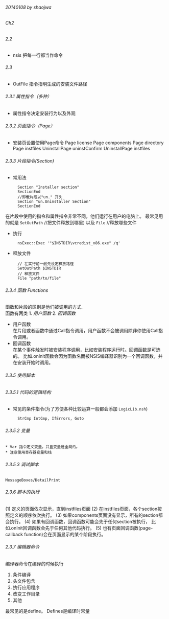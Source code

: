 
######  20140108 by shaojwa

######  Ch2
######  2.2
* nsis 把每一行都当作命令

######  2.3
* OutFile 指令指明生成的安装文件路径

######  2.3.1 属性指令（多种）
* 属性指令决定安装行为以及外观

######  2.3.2 页面指令（Page）
* 安装页设置使用Page命令
    Page license
	Page components
	Page directory
	Page instfiles
	UninstallPage uninstConfirm
	UninstallPage instfiles

######  2.3.3  片段指令(Section)
* 常用法

        Section "Installer section"
	    SectionEnd
	    //卸载片段以"un." 开头
	    Section "un.Uninstaller Section"
	    SectionEnd

在片段中使用的指令和属性指令非常不同，他们运行在用户的电脑上。
最常见用的就是 `SetOutPath` //把文件释放到哪里) 以及 `File` //释放哪些文件

* 执行  

        nsExec::Exec '"$INSTDIR\vcredist_x86.exe" /q'


* 释放文件

        // 在实行前一般先设定释放路径
	    SetOutPath $INSTDIR
	    // 释放文件
	    File "path/to/file"  


######  2.3.4 函数 Functions

函数和片段的区别是他们被调用的方式.  
函数有两类 1. *用户函数*  2. *回调函数*
* 用户函数  
在片段或者函数中通过Call指令调用，用户函数不会被调用除非你使用Call指令调用。
* 回调函数  
在某个事件触发时被安装程序调用，比如安装程序运行时。回调函数是可选的。
比如.onInit函数会因为函数名而被NSIS编译器识别为一个回调函数，并在安装开始时调用。



######  2.3.5 使用脚本
######  2.3.5.1 代码的逻辑结构
* 常见的条件指令(为了方便各种比较运算一般都会添加 `LogicLib.nsh`)

        StrCmp IntCmp, IfErrors, Goto 
######  2.3.5.2 变量
    * Var 指令定义变量，并且变量是全局的。
	* 注意使用寄存器变量和栈

######  2.3.5.3 调试脚本
    MessageBoxes/DetailPrint

######  2.3.6 脚本的执行

(1) 定义的页面依次显示，直到instfiles页面
(2) 在instfiles页面，各个section按照定义的顺序依次执行。
(3) 如果components页面没有显示，所有的section都会执行。
(4) 如果有回调函数，回调函数可能会先于任何section被执行，
比如.onInit回调函数会先于任何其他代码执行。
(5) 也有页面回调函数(page-callback function)会在页面显示的某个阶段执行。

######  2.3.7 编辑器命令
编译器命令在编译的时候执行  

1. 条件编译
2. 头文件包含
3. 执行应用程序
4. 改变工作目录
5. 其他

最常见的是define。 Defines是编译时常量
	
